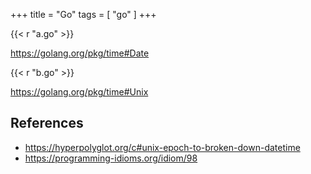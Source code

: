+++
title = "Go"
tags = [ "go" ]
+++

{{< r "a.go" >}}

<https://golang.org/pkg/time#Date>

{{< r "b.go" >}}

<https://golang.org/pkg/time#Unix>

## References

- <https://hyperpolyglot.org/c#unix-epoch-to-broken-down-datetime>
- <https://programming-idioms.org/idiom/98>
